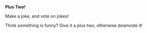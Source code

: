 **Plus Two!**

Make a joke, and vote on jokes!

Think something is funny? Give it a plus two, otherwise downvote it!
